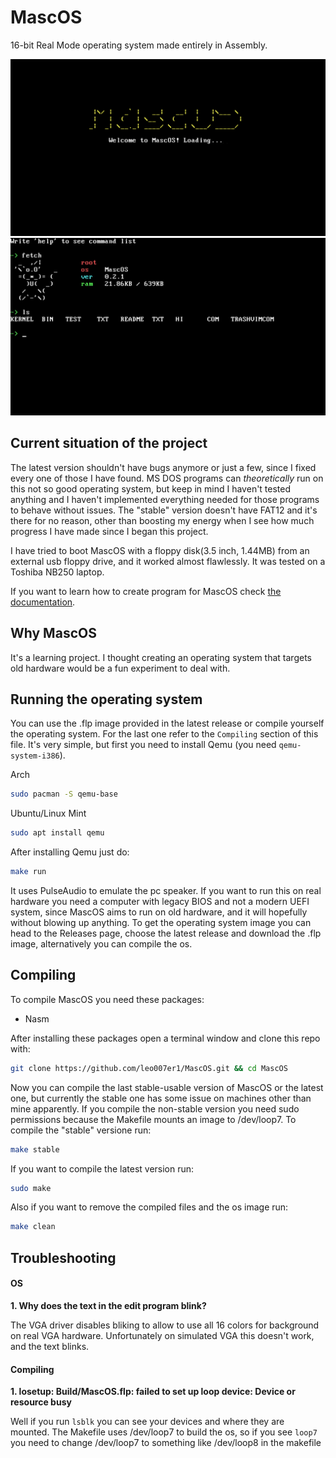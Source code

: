 # MascOS
16-bit Real Mode operating system made entirely in Assembly.

![MascOS logo](./Showcase/MascOSLogo.png)
![MascOS shell with the ls and fetch command](./Showcase/MascOSShell.jpeg)

## Current situation of the project
The latest version shouldn't have bugs anymore or just a few, since I fixed every one of those I have found. MS DOS programs can *theoretically* run on this not so good operating system, but keep in mind I haven't tested anything and I haven't implemented everything needed for those programs to behave without issues. The "stable" version doesn't have FAT12 and it's there for no reason, other than boosting my energy when I see how much progress I have made since I began this project.

I have tried to boot MascOS with a floppy disk(3.5 inch, 1.44MB) from an external usb floppy drive, and it worked almost flawlessly. It was tested on a Toshiba NB250 laptop.

If you want to learn how to create program for MascOS check [the documentation](ProgramsDocumentation.md).

## Why MascOS
It's a learning project. I thought creating an operating system that targets old hardware would be a fun experiment to deal with.

## Running the operating system
You can use the .flp image provided in the latest release or compile yourself the operating system. For the last one refer to the `Compiling` section of this file.
It's very simple, but first you need to install Qemu (you need `qemu-system-i386`).

Arch
```sh
sudo pacman -S qemu-base
```

Ubuntu/Linux Mint
```sh
sudo apt install qemu
```

After installing Qemu just do:
```sh
make run
```

It uses PulseAudio to emulate the pc speaker.
If you want to run this on real hardware you need a computer with legacy BIOS and not a modern UEFI system, since MascOS aims to run on old hardware, and it will hopefully without blowing up anything. To get the operating system image you can head to the Releases page, choose the latest release and download the .flp image, alternatively you can compile the os.

## Compiling
To compile MascOS you need these packages:
 - Nasm

After installing these packages open a terminal window and clone this repo with:
```sh
git clone https://github.com/leo007er1/MascOS.git && cd MascOS
```

Now you can compile the last stable-usable version of MascOS or the latest one, but currently the stable one has some issue on machines other than mine apparently. If you compile the non-stable version you need sudo permissions because the Makefile mounts an image to /dev/loop7. To compile the "stable" versione run:
```sh
make stable
```

If you want to compile the latest version run:
```sh
sudo make
```

Also if you want to remove the compiled files and the os image run:
```sh
make clean
```


## Troubleshooting
#### OS
**1. Why does the text in the edit program blink?**

The VGA driver disables bliking to allow to use all 16 colors for background on real VGA hardware. Unfortunately on simulated VGA this doesn't work, and the text blinks.

#### Compiling
**1. losetup: Build/MascOS.flp: failed to set up loop device: Device or resource busy**

Well if you run `lsblk` you can see your devices and where they are mounted. The Makefile uses /dev/loop7 to build the os, so if you see `loop7` you need to change /dev/loop7 to something like /dev/loop8 in the makefile
